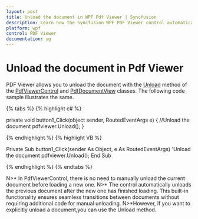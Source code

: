```yaml
---
layout: post
title: Unload the document in WPF Pdf Viewer | Syncfusion
description: Learn how the Syncfusion WPF PDF Viewer control automatically unloads the current document when loading a new one, eliminating the need for manual unloading.
platform: wpf
control: PDF Viewer
documentation: ug
---
```


# Unload the document in Pdf Viewer

PDF Viewer allows you to unload the document with the  [Unload](https://help.syncfusion.com/cr/wpf/Syncfusion.Windows.PdfViewer.PdfViewerControl.html#Syncfusion_Windows_PdfViewer_PdfViewerControl_Unload) method of the [PdfViewerControl](https://help.syncfusion.com/cr/wpf/Syncfusion.Windows.PdfViewer.PdfViewerControl.html) and [PdfDocumentView](https://help.syncfusion.com/cr/wpf/Syncfusion.Windows.PdfViewer.PdfDocumentView.html) classes. The following code sample illustrates the same.

{% tabs %}
{% highlight c# %}

private void button1_Click(object sender, RoutedEventArgs e)
{
      //Unload the document
      pdfviewer.Unload();
}

{% endhighlight %}
{% highlight VB %}

Private Sub button1_Click(sender As Object, e As RoutedEventArgs)
     'Unload the document
    pdfviewer.Unload();
End Sub

{% endhighlight %}
{% endtabs %}

N>* In PdfViewerControl, there is no need to manually unload the current document before loading a new one. 
N>* The control automatically unloads the previous document after the new one has finished loading. This built-in functionality ensures seamless transitions between documents without requiring additional code for manual unloading.
N>*However, if you want to explicitly unload a document,you can use the Unload method.
